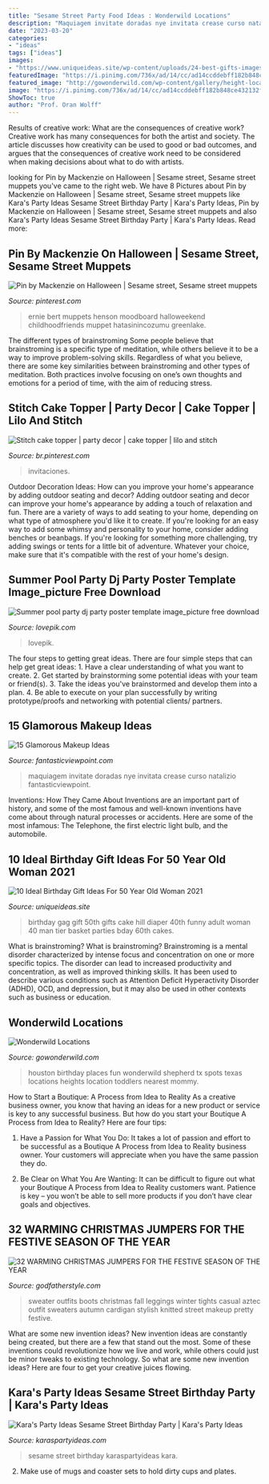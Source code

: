```yaml
---
title: "Sesame Street Party Food Ideas : Wonderwild Locations"
description: "Maquiagem invitate doradas nye invitata crease curso natalizio fantasticviewpoint"
date: "2023-03-20"
categories:
- "ideas"
tags: ["ideas"]
images:
- "https://www.uniqueideas.site/wp-content/uploads/24-best-gifts-images-on-pinterest-birthdays-50-birthday-parties-9.jpg"
featuredImage: "https://i.pinimg.com/736x/ad/14/cc/ad14ccddebff182b848ce432132f724c.jpg"
featured_image: "http://gowonderwild.com/wp-content/gallery/height-location/IMG_6341.JPG"
image: "https://i.pinimg.com/736x/ad/14/cc/ad14ccddebff182b848ce432132f724c.jpg"
ShowToc: true
author: "Prof. Oran Wolff"
---
```



Results of creative work: What are the consequences of creative work?
Creative work has many consequences for both the artist and society. The article discusses how creativity can be used to good or bad outcomes, and argues that the consequences of creative work need to be considered when making decisions about what to do with artists.

	

		
looking for Pin by Mackenzie on Halloween | Sesame street, Sesame street muppets you've came to the right web. We have 8 Pictures about Pin by Mackenzie on Halloween | Sesame street, Sesame street muppets like Kara&#039;s Party Ideas Sesame Street Birthday Party | Kara&#039;s Party Ideas, Pin by Mackenzie on Halloween | Sesame street, Sesame street muppets and also Kara&#039;s Party Ideas Sesame Street Birthday Party | Kara&#039;s Party Ideas. Read more:
		
    
## Pin By Mackenzie On Halloween | Sesame Street, Sesame Street Muppets

<img loading=lazy src="https://i.pinimg.com/736x/ad/14/cc/ad14ccddebff182b848ce432132f724c.jpg" onerror="this.onerror=null;this.src='https://tse3.mm.bing.net/th?id=OIP.HyZSmufZMsHVNtKcIg9gQwHaFs&amp;pid=15.1';" alt="Pin by Mackenzie on Halloween | Sesame street, Sesame street muppets">

_Source: pinterest.com_

>ernie bert muppets henson moodboard halloweekend childhoodfriends muppet hatasinincozumu greenlake. 

	

The different types of brainstroming
Some people believe that brainstroming is a specific type of meditation, while others believe it to be a way to improve problem-solving skills. Regardless of what you believe, there are some key similarities between brainstroming and other types of meditation. Both practices involve focusing on one’s own thoughts and emotions for a period of time, with the aim of reducing stress.

    
## Stitch Cake Topper | Party Decor | Cake Topper | Lilo And Stitch

<img loading=lazy src="https://i.pinimg.com/736x/f3/e7/32/f3e73210d74e32566a263dcc874888e8.jpg" onerror="this.onerror=null;this.src='https://tse1.mm.bing.net/th?id=OIP.zA7-SikMwPbzslBFkwhwqQHaJ3&amp;pid=15.1';" alt="Stitch cake topper | party decor | cake topper | lilo and stitch">

_Source: br.pinterest.com_

>invitaciones. 

	

Outdoor Decoration Ideas: How can you improve your home's appearance by adding outdoor seating and decor?
Adding outdoor seating and decor can improve your home's appearance by adding a touch of relaxation and fun. There are a variety of ways to add seating to your home, depending on what type of atmosphere you'd like it to create. If you're looking for an easy way to add some whimsy and personality to your home, consider adding benches or beanbags. If you're looking for something more challenging, try adding swings or tents for a little bit of adventure. Whatever your choice, make sure that it's compatible with the rest of your home's design.

    
## Summer Pool Party Dj Party Poster Template Image_picture Free Download

<img loading=lazy src="https://img.lovepik.com/desgin_photo/45001/3439_detail.jpg" onerror="this.onerror=null;this.src='https://tse2.mm.bing.net/th?id=OIP.0AZGsBTzIw9s4g9V_GYLqAHaVF&amp;pid=15.1';" alt="Summer pool party dj party poster template image_picture free download">

_Source: lovepik.com_

>lovepik. 

	

The four steps to getting great ideas.
There are four simple steps that can help get great ideas: 1. Have a clear understanding of what you want to create.
2. Get started by brainstorming some potential ideas with your team or friend(s).
3. Take the ideas you've brainstormed and develop them into a plan. 
4. Be able to execute on your plan successfully by writing prototype/proofs and networking with potential clients/ partners.

    
## 15 Glamorous Makeup Ideas

<img loading=lazy src="http://www.fantasticviewpoint.com/wp-content/uploads/2014/02/Glamorous-Glitter-Eye-Makeup-For-NYE-01.jpg" onerror="this.onerror=null;this.src='https://tse2.mm.bing.net/th?id=OIP.r1W4xih6lutAC51LTekTggHaFj&amp;pid=15.1';" alt="15 Glamorous Makeup Ideas">

_Source: fantasticviewpoint.com_

>maquiagem invitate doradas nye invitata crease curso natalizio fantasticviewpoint. 

	

Inventions: How They Came About
Inventions are an important part of history, and some of the most famous and well-known inventions have come about through natural processes or accidents. Here are some of the most infamous: The Telephone, the first electric light bulb, and the automobile.

    
## 10 Ideal Birthday Gift Ideas For 50 Year Old Woman 2021

<img loading=lazy src="https://www.uniqueideas.site/wp-content/uploads/24-best-gifts-images-on-pinterest-birthdays-50-birthday-parties-9.jpg" onerror="this.onerror=null;this.src='https://tse1.mm.bing.net/th?id=OIP.IBBAClLOxgcvoH9H7-_QMAHaL7&amp;pid=15.1';" alt="10 Ideal Birthday Gift Ideas For 50 Year Old Woman 2021">

_Source: uniqueideas.site_

>birthday gag gift 50th gifts cake hill diaper 40th funny adult woman 40 man tier basket parties bday 60th cakes. 

	

What is brainstroming?
What is brainstroming? Brainstroming is a mental disorder characterized by intense focus and concentration on one or more specific topics. The disorder can lead to increased productivity and concentration, as well as improved thinking skills. It has been used to describe various conditions such as Attention Deficit Hyperactivity Disorder (ADHD), OCD, and depression, but it may also be used in other contexts such as business or education.

    
## Wonderwild Locations

<img loading=lazy src="http://gowonderwild.com/wp-content/gallery/height-location/IMG_6341.JPG" onerror="this.onerror=null;this.src='https://tse3.mm.bing.net/th?id=OIP.D8tZ9BO4r8oqL2owva0WQAHaFj&amp;pid=15.1';" alt="Wonderwild Locations">

_Source: gowonderwild.com_

>houston birthday places fun wonderwild shepherd tx spots texas locations heights location toddlers nearest mommy. 

	

How to Start a Boutique: A Process from Idea to Reality
As a creative business owner, you know that having an ideas for a new product or service is key to any successful business. But how do you start your Boutique A Process from Idea to Reality? Here are four tips:
1. Have a Passion for What You Do: It takes a lot of passion and effort to be successful as a Boutique A Process from Idea to Reality business owner. Your customers will appreciate when you have the same passion they do.

2. Be Clear on What You Are Wanting: It can be difficult to figure out what your Boutique A Process from Idea to Reality customers want. Patience is key – you won’t be able to sell more products if you don’t have clear goals and objectives.


    
## 32 WARMING CHRISTMAS JUMPERS FOR THE FESTIVE SEASON OF THE YEAR

<img loading=lazy src="http://godfatherstyle.com/wp-content/uploads/2015/11/casual-street-style-2014-christmas-eve-outfits-sweater-leggings-knee-high-boots.jpg" onerror="this.onerror=null;this.src='https://tse4.mm.bing.net/th?id=OIP.321p5G7xHOJhsbbvR3bSHQHaLH&amp;pid=15.1';" alt="32 WARMING CHRISTMAS JUMPERS FOR THE FESTIVE SEASON OF THE YEAR">

_Source: godfatherstyle.com_

>sweater outfits boots christmas fall leggings winter tights casual aztec outfit sweaters autumn cardigan stylish knitted street makeup pretty festive. 

	

What are some new invention ideas?
New invention ideas are constantly being created, but there are a few that stand out the most. Some of these inventions could revolutionize how we live and work, while others could just be minor tweaks to existing technology. So what are some new invention ideas? Here are four to get your creative juices flowing.

    
## Kara&#039;s Party Ideas Sesame Street Birthday Party | Kara&#039;s Party Ideas

<img loading=lazy src="http://karaspartyideas.com/wp-content/uploads/2017/08/Sesame-Street-Birthday-Party-via-Karas-Party-Ideas-KarasPartyIdeas.com9_.jpg" onerror="this.onerror=null;this.src='https://tse2.mm.bing.net/th?id=OIP.HjfP1jTNdxM4U_1XSOgCwwHaNX&amp;pid=15.1';" alt="Kara&#039;s Party Ideas Sesame Street Birthday Party | Kara&#039;s Party Ideas">

_Source: karaspartyideas.com_

>sesame street birthday karaspartyideas kara. 

	

2. Make use of mugs and coaster sets to hold dirty cups and plates.


